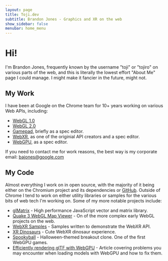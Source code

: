 ```yaml
---
layout: page
title: Toji.dev
subtitle: Brandon Jones - Graphics and XR on the web
show_sidebar: false
menubar: home_menu
---
```


# Hi!

I'm Brandon Jones, frequently known by the username "toji" or "tojiro" on various parts of the web, and this is literally the lowest effort "About Me" page I could manage. I might make it fancier in the future, might not.

## My Work
I have been at Google on the Chrome team for 10+ years working on various Web APIs, including:

 - [WebGL 1.0](https://registry.khronos.org/webgl/specs/latest/1.0/)
 - [WebGL 2.0](https://registry.khronos.org/webgl/specs/latest/2.0/)
 - [Gamepad](https://w3c.github.io/gamepad/), briefly as a spec editor.
 - [WebXR](https://immersive-web.github.io/webxr/), as one of the originial API creators and a spec editor.
 - [WebGPU](https://gpuweb.github.io/gpuweb/), as a spec editor.

If you need to contact me for work reasons, the best way is my corporate email: bajones@google.com

## My Code
Almost everything I work on in open source, with the majority of it being either on the Chromium project and its dependencies or [GitHub](https://github.com/toji). Outside of Chrome I tend to work on either utility libraries or samples for the various bits of web tech I'm working on. Some of my more notable projects include:

 - [glMatrix](https://glmatrix.net/) - High performance JavaScript vector and matrix library.
 - [Quake 3 WebGL Map Viewer](https://media.tojicode.com/q3bsp/) - On of the more complex early WebGL projects on the web.
 - [WebXR Samples](https://immersive-web.github.io/webxr-samples/) - Samples written to demonstrate the WebXR API.
 - [XR Dinosaurs](https://www.xrdinosaurs.com/) - Cute WebXR dinosaur experience.
 - [Spookyball](https://spookyball.com/) - Halloween-themed breakout clone. One of the first WebGPU games.
 - [Efficiently rendering glTF with WebGPU](https://toji.github.io/webgpu-gltf-case-study/) - Article covering problems you may encounter when loading models with WebGPU and how to fix them.

<!--Included just to ensure that Mastodo verifies this site-->
<a rel="me" href="https://mastodon.social/@tojiro"></a>